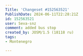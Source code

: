 ```yaml
---
Title: 'Changeset #152563521'
PublishDate: 2024-06-11T22:28:21Z
id: 152563521
user: Seva-snz
comment: added bus stop
created_by: JOSM/1.5 (18118 ru)
tags:
- Montenegro

---
```

